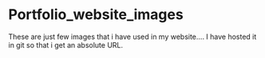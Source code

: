 # Portfolio_website_images
These are just few images that i have used in my website.... 
I have hosted it in git so that i get an absolute URL.

